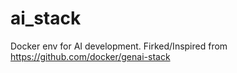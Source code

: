 # ai_stack
Docker env for AI development. Firked/Inspired from https://github.com/docker/genai-stack
